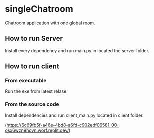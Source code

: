 # singleChatroom
Chatroom application with one global room.

## How to run Server
Install every dependency and run main.py in located the server folder.

## How to run client
### From executable
Run the exe from latest relase.

### From the source code 
Install dependencies and run client_main.py located in client folder.


(https://6c69fb5f-a46e-4bd8-a6fd-c902edf06581-00-osx6wzn9hovn.worf.replit.dev/)
